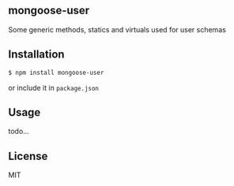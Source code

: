 ## mongoose-user
Some generic methods, statics and virtuals used for user schemas

## Installation

```sh
$ npm install mongoose-user
```

or include it in `package.json`

## Usage
todo...

## License
MIT
